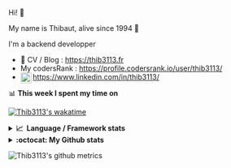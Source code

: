 Hi! 👋

My name is Thibaut, alive since 1994 🍷

I'm a backend developper

-   📝 CV / Blog : https://thib3113.fr
-   My codersRank : https://profile.codersrank.io/user/thib3113/
-   <a href="https://www.linkedin.com/in/thib3113/"><img align="left" alt="Thib3113's Linkedin" width="21px" src="https://raw.githubusercontent.com/peterthehan/peterthehan/master/assets/linkedin.svg" /></a> https://www.linkedin.com/in/thib3113/

📊 **This week I spent my time on**

[![Thib3113's wakatime](https://github-readme-stats.vercel.app/api/wakatime?username=thib3113&layout=default&theme=dracula&langs_count=6&hide_title=true&hide_border=true)](https://wakatime.com/@thib3113)

<details>
  <summary><b>📈&nbsp;&nbsp;Language&nbsp;/&nbsp;Framework stats</b></summary>
  <br/>  
  <a href='https://profile.codersrank.io/user/thib3113/'>
  <img src='http://cr-skills-chart-widget.azurewebsites.net/api/api?username=thib3113&padding=30&skills=php,batchfile,javascript,less,mysql,reactjs,scss,shell,typescript,vue'>
  </a>
</details>

<details>
  <summary><b>:octocat: My Github stats</b></summary>
  <br/>  
  
  <img src="https://github-readme-stats.vercel.app/api?username=thib3113&theme=dracula&show_icons=true&" alt="Thib3113's GitHub stats" />

<!--START_SECTION:activity-->

1. 🎉 Merged PR [#308](https://github.com/thib3113/unifi-client/pull/308) in [thib3113/unifi-client](https://github.com/thib3113/unifi-client)
2. ❗️ Opened issue [#1](https://github.com/Game4Move78/zsh-bitwarden/issues/1) in [Game4Move78/zsh-bitwarden](https://github.com/Game4Move78/zsh-bitwarden)
3. 🎉 Merged PR [#16](https://github.com/thib3113/vban/pull/16) in [thib3113/vban](https://github.com/thib3113/vban)
4. 🎉 Merged PR [#15](https://github.com/thib3113/vban/pull/15) in [thib3113/vban](https://github.com/thib3113/vban)
5. 🎉 Merged PR [#112](https://github.com/thib3113/unifi-blockips-srv/pull/112) in [thib3113/unifi-blockips-srv](https://github.com/thib3113/unifi-blockips-srv)
 <!--END_SECTION:activity-->

</details>

![Thib3113's github metrics](https://gist.githubusercontent.com/thib3113/83a96e16f8bca103f1b0e376186c66ec/raw/github-metrics.svg)
